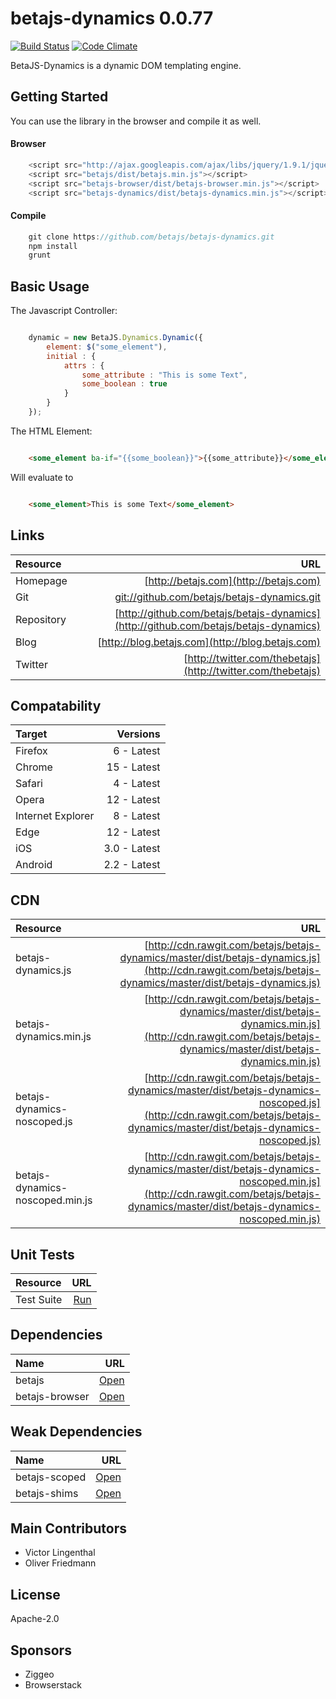 # betajs-dynamics 0.0.77
[![Build Status](https://api.travis-ci.org/betajs/betajs-dynamics.svg?branch=master)](https://travis-ci.org/betajs/betajs-dynamics)
[![Code Climate](https://codeclimate.com/github/betajs/betajs-dynamics/badges/gpa.svg)](https://codeclimate.com/github/betajs/betajs-dynamics)


BetaJS-Dynamics is a dynamic DOM templating engine.



## Getting Started


You can use the library in the browser and compile it as well.

#### Browser

```javascript
	<script src="http://ajax.googleapis.com/ajax/libs/jquery/1.9.1/jquery.min.js"></script>
	<script src="betajs/dist/betajs.min.js"></script>
	<script src="betajs-browser/dist/betajs-browser.min.js"></script>
	<script src="betajs-dynamics/dist/betajs-dynamics.min.js"></script>
``` 

#### Compile

```javascript
	git clone https://github.com/betajs/betajs-dynamics.git
	npm install
	grunt
```



## Basic Usage


The Javascript Controller:

```js

    dynamic = new BetaJS.Dynamics.Dynamic({
        element: $("some_element"),
        initial : {
            attrs : {
                some_attribute : "This is some Text",
                some_boolean : true
            }
        }
    });

```

The HTML Element:

```html

    <some_element ba-if="{{some_boolean}}">{{some_attribute}}</some_element>

```

Will evaluate to


```html

    <some_element>This is some Text</some_element>

```



## Links
| Resource   | URL |
| :--------- | --: |
| Homepage   | [http://betajs.com](http://betajs.com) |
| Git        | [git://github.com/betajs/betajs-dynamics.git](git://github.com/betajs/betajs-dynamics.git) |
| Repository | [http://github.com/betajs/betajs-dynamics](http://github.com/betajs/betajs-dynamics) |
| Blog       | [http://blog.betajs.com](http://blog.betajs.com) | 
| Twitter    | [http://twitter.com/thebetajs](http://twitter.com/thebetajs) | 



## Compatability
| Target | Versions |
| :----- | -------: |
| Firefox | 6 - Latest |
| Chrome | 15 - Latest |
| Safari | 4 - Latest |
| Opera | 12 - Latest |
| Internet Explorer | 8 - Latest |
| Edge | 12 - Latest |
| iOS | 3.0 - Latest |
| Android | 2.2 - Latest |


## CDN
| Resource | URL |
| :----- | -------: |
| betajs-dynamics.js | [http://cdn.rawgit.com/betajs/betajs-dynamics/master/dist/betajs-dynamics.js](http://cdn.rawgit.com/betajs/betajs-dynamics/master/dist/betajs-dynamics.js) |
| betajs-dynamics.min.js | [http://cdn.rawgit.com/betajs/betajs-dynamics/master/dist/betajs-dynamics.min.js](http://cdn.rawgit.com/betajs/betajs-dynamics/master/dist/betajs-dynamics.min.js) |
| betajs-dynamics-noscoped.js | [http://cdn.rawgit.com/betajs/betajs-dynamics/master/dist/betajs-dynamics-noscoped.js](http://cdn.rawgit.com/betajs/betajs-dynamics/master/dist/betajs-dynamics-noscoped.js) |
| betajs-dynamics-noscoped.min.js | [http://cdn.rawgit.com/betajs/betajs-dynamics/master/dist/betajs-dynamics-noscoped.min.js](http://cdn.rawgit.com/betajs/betajs-dynamics/master/dist/betajs-dynamics-noscoped.min.js) |


## Unit Tests
| Resource | URL |
| :----- | -------: |
| Test Suite | [Run](http://rawgit.com/betajs/betajs-dynamics/master/tests/tests.html) |


## Dependencies
| Name | URL |
| :----- | -------: |
| betajs | [Open](https://github.com/betajs/betajs) |
| betajs-browser | [Open](https://github.com/betajs/betajs-browser) |


## Weak Dependencies
| Name | URL |
| :----- | -------: |
| betajs-scoped | [Open](https://github.com/betajs/betajs-scoped) |
| betajs-shims | [Open](https://github.com/betajs/betajs-shims) |


## Main Contributors

- Victor Lingenthal
- Oliver Friedmann

## License

Apache-2.0






## Sponsors

- Ziggeo
- Browserstack


